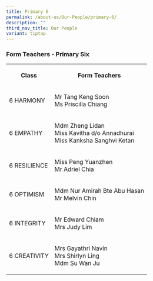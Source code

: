 ```yaml
---
title: Primary 6
permalink: /about-us/Our-People/primary-6/
description: ""
third_nav_title: Our People
variant: tiptap
---
```

<h3><strong>Form Teachers - Primary Six</strong></h3>
<p></p>
<table style="minWidth: 50px">
<colgroup>
<col>
<col>
</colgroup>
<tbody>
<tr>
<th rowspan="1" colspan="1">
<p>Class</p>
</th>
<th rowspan="1" colspan="1">
<p>Form Teachers</p>
</th>
</tr>
<tr>
<td rowspan="1" colspan="1">
<p>6 HARMONY</p>
</td>
<td rowspan="1" colspan="1">
<p>Mr Tang Keng Soon
<br>Ms Priscilla Chiang</p>
</td>
</tr>
<tr>
<td rowspan="1" colspan="1">
<p>6 EMPATHY</p>
</td>
<td rowspan="1" colspan="1">
<p>Mdm Zheng Lidan
<br>Miss Kavitha d/o Annadhurai
<br>Miss Kanksha Sanghvi Ketan</p>
</td>
</tr>
<tr>
<td rowspan="1" colspan="1">
<p>6 RESILIENCE</p>
</td>
<td rowspan="1" colspan="1">
<p>Miss Peng Yuanzhen
<br>Mr Adriel Chia</p>
</td>
</tr>
<tr>
<td rowspan="1" colspan="1">
<p>6 OPTIMISM</p>
</td>
<td rowspan="1" colspan="1">
<p>Mdm Nur Amirah Bte Abu Hasan
<br>Mr Melvin Chin</p>
</td>
</tr>
<tr>
<td rowspan="1" colspan="1">
<p>6 INTEGRITY</p>
</td>
<td rowspan="1" colspan="1">
<p>Mr Edward Chiam
<br>Mrs Judy Lim</p>
</td>
</tr>
<tr>
<td rowspan="1" colspan="1">
<p>6 CREATIVITY</p>
</td>
<td rowspan="1" colspan="1">
<p>Mrs Gayathri Navin
<br>Mrs Shirlyn Ling
<br>Mdm Su Wan Ju</p>
</td>
</tr>
</tbody>
</table>
<p></p>